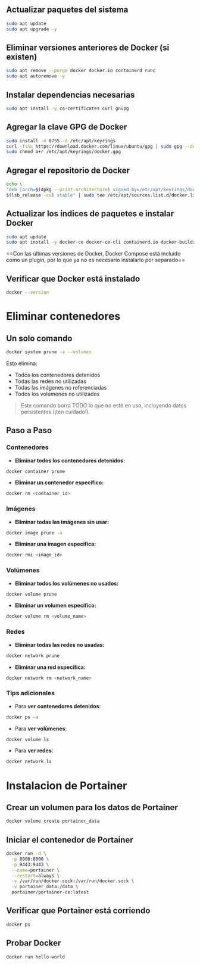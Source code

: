 ## Actualizar paquetes del sistema

```bash
sudo apt update
sudo apt upgrade -y
```
## Eliminar versiones anteriores de Docker (si existen)

```bash
sudo apt remove --purge docker docker.io containerd runc
sudo apt autoremove -y
```
## Instalar dependencias necesarias

```bash
sudo apt install -y ca-certificates curl gnupg
```
## Agregar la clave GPG de Docker

```bash
sudo install -m 0755 -d /etc/apt/keyrings
curl -fsSL https://download.docker.com/linux/ubuntu/gpg | sudo gpg --dearmor -o /etc/apt/keyrings/docker.gpg
sudo chmod a+r /etc/apt/keyrings/docker.gpg
```
## Agregar el repositorio de Docker

```bash
echo \
"deb [arch=$(dpkg --print-architecture) signed-by=/etc/apt/keyrings/docker.gpg] https://download.docker.com/linux/ubuntu \
$(lsb_release -cs) stable" | sudo tee /etc/apt/sources.list.d/docker.list > /dev/null
```
## Actualizar los índices de paquetes e instalar Docker

```bash
sudo apt update
sudo apt install -y docker-ce docker-ce-cli containerd.io docker-buildx-plugin docker-compose-plugin
```
==Con las últimas versiones de Docker, Docker Compose está incluido como un plugin, por lo que ya no es necesario instalarlo por separado==
## Verificar que Docker está instalado

```bash
docker --version
```

# Eliminar contenedores 

## Un solo comando 

```bash
docker system prune -a --volumes
```

Esto elimina:

- Todos los contenedores detenidos
- Todas las redes no utilizadas
- Todas las imágenes no referenciadas
- Todos los volúmenes no utilizados
> Este comando borra TODO lo que no esté en uso, incluyendo datos persistentes (¡ten cuidado!).

## Paso a Paso

### Contenedores

- **Eliminar todos los contenedores detenidos:**

```bash
docker container prune
```

- **Eliminar un contenedor específico:**
 
```bash
docker rm <container_id>
```
### Imágenes

- **Eliminar todas las imágenes sin usar:**

```bash
docker image prune -a
```

- **Eliminar una imagen específica:**

```bash
docker rmi <image_id>
```

### Volúmenes

- **Eliminar todos los volúmenes no usados:**

```bash
docker volume prune
```

- **Eliminar un volumen específico:**

```bash
docker volume rm <volume_name>
```

### Redes

- **Eliminar todas las redes no usadas:**

```bash
docker network prune
```

- **Eliminar una red específica:**
 
```bash
docker network rm <network_name>
```

### Tips adicionales

- Para **ver contenedores detenidos**:

```bash
docker ps -a
```

- Para **ver volúmenes**:

```bash
docker volume ls
```

- Para **ver redes**:

```bash
docker network ls
```

# Instalacion de Portainer
## Crear un volumen para los datos de Portainer

```bash
docker volume create portainer_data
```

## Iniciar el contenedor de Portainer

```bash
docker run -d \
  -p 8000:8000 \
  -p 9443:9443 \
  --name=portainer \
  --restart=always \
  -v /var/run/docker.sock:/var/run/docker.sock \
  -v portainer_data:/data \
  portainer/portainer-ce:latest
```
## Verificar que Portainer está corriendo

```bash
docker ps
```
## Probar Docker

```bash
docker run hello-world
```